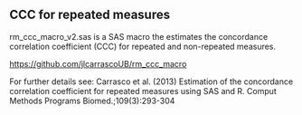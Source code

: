 ## CCC for repeated measures


rm_ccc_macro_v2.sas is a SAS macro the estimates the concordance correlation coefficient (CCC) for repeated and non-repeated measures.

https://github.com/jlcarrascoUB/rm_ccc_macro

For further details see: Carrasco et al. (2013) Estimation of the concordance correlation coefficient for repeated measures using SAS and R. Comput Methods Programs Biomed.;109(3):293-304
